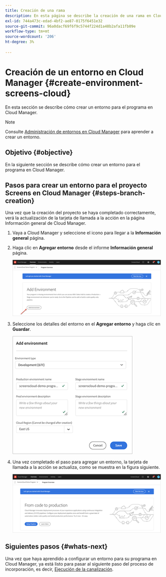 ```yaml
---
title: Creación de una rama
description: En esta página se describe la creación de una rama en Cloud Manager para Screens as a Cloud Service.
exl-id: 744a473c-edad-4bf2-ae87-0175f6451e32
source-git-commit: 96a0dacf69f6f9c5744f224d1a48b2afa11fb09e
workflow-type: tm+mt
source-wordcount: '206'
ht-degree: 3%

---
```


# Creación de un entorno en Cloud Manager {#create-environment-screens-cloud}

En esta sección se describe cómo crear un entorno para el programa en Cloud Manager.

>[!NOTE]
>Consulte [Administración de entornos en Cloud Manager](https://experienceleague.adobe.com/docs/experience-manager-cloud-service/implementing/using-cloud-manager/manage-environments.html?lang=en) para aprender a crear un entorno.

## Objetivo {#objective}

En la siguiente sección se describe cómo crear un entorno para el programa en Cloud Manager.

## Pasos para crear un entorno para el proyecto Screens en Cloud Manager {#steps-branch-creation}

Una vez que la creación del proyecto se haya completado correctamente, verá la actualización de la tarjeta de llamada a la acción en la página Información general de Cloud Manager.

1. Vaya a Cloud Manager y seleccione el icono para llegar a la **Información general** página.

1. Haga clic en **Agregar entorno** desde el informe **Información general** página.

   ![image](/help/screens-cloud/assets/onboarding/add-environ1.png)

1. Seleccione los detalles del entorno en el **Agregar entorno** y haga clic en **Guardar**.

   ![image](/help/screens-cloud/assets/onboarding/add-environ2.png)

1. Una vez completado el paso para agregar un entorno, la tarjeta de llamada a la acción se actualiza, como se muestra en la figura siguiente.

   ![image](/help/screens-cloud/assets/onboarding/add-environ3a.png)

## Siguientes pasos {#whats-next}

Una vez que haya aprendido a configurar un entorno para su programa en Cloud Manager, ya está listo para pasar al siguiente paso del proceso de incorporación, es decir, [Ejecución de la canalización](/help/screens-cloud/onboarding-screens-cloud/running-a-pipeline.md).
